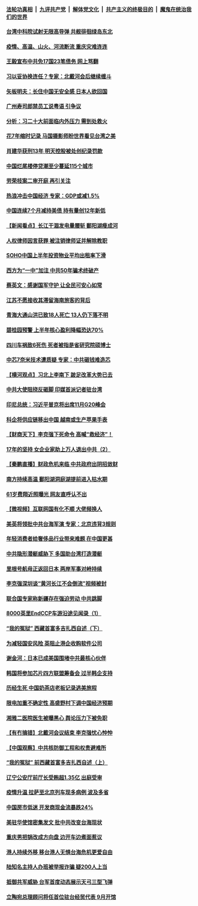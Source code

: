 ####  [法轮功真相](../../../../basic/blob/master/README.md?t=08192201) &nbsp;|&nbsp; [九评共产党](../../../../9ping.md/blob/master/README.md?t=08192201) &nbsp;|&nbsp; [解体党文化](../../../../jtdwh.md/blob/master/README.md?t=08192201)  &nbsp;|&nbsp; [共产主义的终极目的](../../../../gczydzjmd.md/blob/master/README.md?t=08192201) &nbsp;|&nbsp; [魔鬼在统治我们的世界](../../../../mgztzwmdsj.md/blob/master/README.md?t=08192201) 

#### [台湾中科院试射无限高导弹 共舰徘徊绿岛东北](../pages/nsc413/n13805962.md?t=08192201) 

#### [疫情、高温、山火、河流断流 重庆灾难连连](../pages/nsc413/n13805867.md?t=08192201) 

#### [王毅宣布中共免17国23笔债务 网上骂翻](../pages/nsc413/n13805917.md?t=08192201) 

#### [习以妥协换连任？专家：北戴河会后继续缠斗](../pages/nsc413/n13805861.md?t=08192201) 

#### [矢板明夫：长住中国无安全感 日本人欲回国](../pages/nsc413/n13805887.md?t=08192201) 

#### [广州寿司郎禁员工说粤语 引争议](../pages/nsc413/n13805836.md?t=08192201) 

#### [分析：习二十大前面临内外压力 需到处救火](../pages/nsc413/n13805569.md?t=08192201) 

#### [花7年缩时记录 马国摄影师盼世界看见台湾之美](../pages/nsc413/n13805866.md?t=08192201) 

#### [肖建华获刑13年 明天控股被处创纪录罚款](../pages/nsc413/n13805882.md?t=08192201) 

#### [中国烂尾楼停贷潮至少蔓延115个城市](../pages/nsc413/n13805842.md?t=08192201) 

#### [劳荣枝案二审开庭 再引关注](../pages/nsc413/n13805708.md?t=08192201) 

#### [热浪冲击中国经济 专家：GDP或减1.5%](../pages/nsc413/n13805839.md?t=08192201) 

#### [中国连续7个月减持美债 持有量创12年新低](../pages/nsc413/n13805844.md?t=08192201) 

#### [【新闻看点】长江干涸发电量腰斩 鄱阳湖瘦成河](../pages/nsc413/n13805563.md?t=08192201) 

#### [人权律师因言获罪 被注销律师证并解除教职](../pages/nsc413/n13805685.md?t=08192201) 

#### [SOHO中国上半年投资物业平均出租率下滑](../pages/nsc413/n13805833.md?t=08192201) 

#### [西方为“一中”加注 中共50年骗术终破产](../pages/nsc413/n13805808.md?t=08192201) 

#### [蔡英文：感谢国军守护 让全民可安心如常](../pages/nsc413/n13805682.md?t=08192201) 


#### [江苏不愿接收其滞留海南旅客的背后](../pages/nsc413/n13805654.md?t=08192201) 

#### [青海大通山洪已致18人死亡 13人仍下落不明](../pages/nsc413/n13805675.md?t=08192201) 

#### [碧桂园预警 上半年核心盈利降幅恐达70%](../pages/nsc413/n13805674.md?t=08192201) 

#### [四川车祸致6死伤 死者被指是省研究院硕博士](../pages/nsc413/n13805643.md?t=08192201) 

#### [中芯7奈米技术遭质疑 专家：中共砸钱难造芯](../pages/nsc413/n13805571.md?t=08192201) 

#### [【横河观点】习北上李南下 跛足改革大势已去](../pages/nsc413/n13805568.md?t=08192201) 

#### [中共大使阻挠反砸脚 印媒首派记者驻台湾](../pages/nsc413/n13805615.md?t=08192201) 

#### [印尼总统：习近平普京将出席11月G20峰会](../pages/nsc413/n13805558.md?t=08192201) 

#### [科企将供应链移出中国 越南或生产苹果手表](../pages/nsc413/n13805458.md?t=08192201) 

#### [【财商天下】李克强下死命令 高喊“救经济”！](../pages/nsc413/n13805539.md?t=08192201) 

#### [17年的坚持 女企业家助上万人退出中共（2）](../pages/nsc413/n13804755.md?t=08192201) 

#### [【秦鹏直播】财政危机来临 中共政府出阴招敛财](../pages/nsc413/n13805559.md?t=08192201) 

#### [南方持续高温 鄱阳湖洞庭湖提前进入枯水期](../pages/nsc413/n13805494.md?t=08192201) 

#### [61岁费翔近照曝光 网友直呼认不出](../pages/nsc413/n13805480.md?t=08192201) 

#### [【微视频】互联网国有化不顺 大佬频换人](../pages/nsc413/n13805352.md?t=08192201) 

#### [美英将领批中共台海军演 专家：北京违背3规则](../pages/nsc413/n13800444.md?t=08192201) 

#### [年轻消费者给奢侈品行业带来难题 在中国更甚](../pages/nsc413/n13805446.md?t=08192201) 

#### [中共隐形潜艇威胁下 多国助台湾打造潜艇](../pages/nsc413/n13805460.md?t=08192201) 

#### [里根号航母正返回日本 两岸军事对峙持续](../pages/nsc413/n13805423.md?t=08192201) 

#### [李克强深圳谈“黄河长江不会倒流”视频被封](../pages/nsc413/n13805089.md?t=08192201) 

#### [联合国专家称新疆存在强迫劳动 中共跳脚](../pages/nsc413/n13805421.md?t=08192201) 

#### [8000英里EndCCP车游沿途见闻录（1）](../pages/nsc413/n13804859.md?t=08192201) 

#### [“我的冤狱” 西藏首富多吉扎西自述（下）](../pages/nsc413/n13805367.md?t=08192201) 

#### [为减轻国安风险 英阻止港企收购软件公司](../pages/nsc413/n13805405.md?t=08192201) 

#### [谢金河：日本已成美国围堵中共最核心伙伴](../pages/nsc413/n13805139.md?t=08192201) 

#### [韩国将参加芯片四方联盟筹备会 过半韩企支持](../pages/nsc413/n13805246.md?t=08192201) 

#### [历经生死 中国奶茶店老板记录逃美旅程](../pages/nsc413/n13805185.md?t=08192201) 

#### [限电加重不确定性 高盛野村下调中国经济预期](../pages/nsc413/n13805099.md?t=08192201) 

#### [湘雅二医院医生被曝黑心 舆论压力下被免职](../pages/nsc413/n13805176.md?t=08192201) 

#### [【有冇搞错】北戴河会议结束 李克强忧心忡忡](../pages/nsc413/n13804836.md?t=08192201) 

#### [【中国观察】中共核防御工程和权贵避难所](../pages/nsc413/n13805135.md?t=08192201) 

#### [“我的冤狱” 前西藏首富多吉扎西自述（上）](../pages/nsc413/n13805057.md?t=08192201) 

#### [辽宁公安厅前厅长受贿超1.35亿 出庭受审](../pages/nsc413/n13805170.md?t=08192201) 

#### [疫情升温 拉萨至北京列车现多病例 波及多省](../pages/nsc413/n13805023.md?t=08192201) 

#### [中国房市低迷 开发商现金流暴跌24%](../pages/nsc413/n13805108.md?t=08192201) 

#### [美驻华使馆密集发文 批中共改变台海现状](../pages/nsc413/n13805136.md?t=08192201) 

#### [重庆男把锅改成方向盘 边开车边煮面惹议](../pages/nsc413/n13805147.md?t=08192201) 

#### [港人持续外移 移台港人无惧台海危机更爱自由](../pages/nsc413/n13805074.md?t=08192201) 

#### [陆知名主持人办班被举报诈骗 疑200人上当](../pages/nsc413/n13805100.md?t=08192201) 

#### [抵御共军威胁 台军首度动态展示天弓三型飞弹](../pages/nsc413/n13805024.md?t=08192201) 

#### [立陶宛总理顾问将任首位驻台经贸代表 9月开馆](../pages/nsc413/n13805054.md?t=08192201) 

